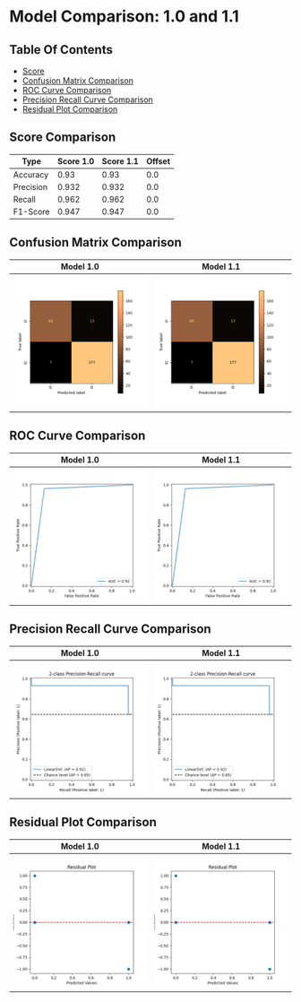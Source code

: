 
# Model Comparison: 1.0 and 1.1 
## Table Of Contents
 - [Score](##Score-Comparison) 
 - [Confusion Matrix Comparison](##Confusion-Matrix-Comparison) 
 - [ROC Curve Comparison](##ROC-Curve-Comparison) 
 - [Precision Recall Curve Comparison](##Precision-Recall-Curve-Comparison) 
 - [Residual Plot Comparison](##Residual-Plot-Comparison) 




## Score Comparison
| Type      | Score 1.0          | Score 1.1          | Offset                                    |
|-----------|-----------------------------|-----------------------------|-----------------------------------------------------|
| Accuracy  | 0.93 | 0.93 | 0.0 |
| Precision | 0.932 | 0.932 | 0.0 |
| Recall    | 0.962 | 0.962 | 0.0 |
| F1-Score  | 0.947 | 0.947 | 0.0 |





## Confusion Matrix Comparison
Model 1.0                                                      | Model 1.1
:----------------------------------------------------------------------:|:--------------------------------------------------------------:
![](../../.AI_analyzer/1.0/confusion-matrix.png) | ![](../../.AI_analyzer/1.1/confusion-matrix.png)





## ROC Curve Comparison
Model 1.0                                                      | Model 1.1
:----------------------------------------------------------------------:|:--------------------------------------------------------------:
![](../../.AI_analyzer/1.0/roc-curve.png) | ![](../../.AI_analyzer/1.1/roc-curve.png)





## Precision Recall Curve Comparison
Model 1.0                                                      | Model 1.1
:----------------------------------------------------------------------:|:--------------------------------------------------------------:
![](../../.AI_analyzer/1.0/precision-recall-curve.png) | ![](../../.AI_analyzer/1.1/precision-recall-curve.png)





## Residual Plot Comparison
Model 1.0                                                      | Model 1.1
:----------------------------------------------------------------------:|:--------------------------------------------------------------:
![](../../.AI_analyzer/1.0/residual-plot.png) | ![](../../.AI_analyzer/1.1/residual-plot.png)


